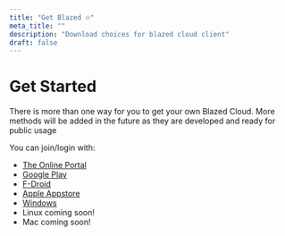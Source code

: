 ```yaml
---
title: "Get Blazed 🔥"
meta_title: ""
description: "Download choices for blazed cloud client"
draft: false
---
```


# Get Started

There is more than one way for you to get your own Blazed Cloud. More methods will be added in the future as they are developed and ready for public usage

You can join/login with:
- [The Online Portal](https://portal.blazedcloud.com)
- [Google Play](https://play.google.com/store/apps/details?id=com.chancesoftwarellc.blazedcloud)
- [F-Droid](https://f-droid.org/packages/com.chancesoftwarellc.blazedcloud)
- [Apple Appstore](https://apps.apple.com/us/app/blazed-cloud/id6478518052)
- [Windows](https://github.com/TheRedSpy15/blazedcloud/blob/main/how-to-windows.md)
- Linux coming soon!
- Mac coming soon!